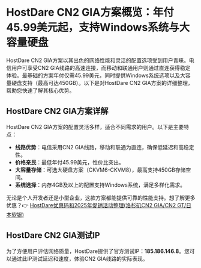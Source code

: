 # HostDare CN2 GIA方案概览：年付45.99美元起，支持Windows系统与大容量硬盘

HostDare CN2 GIA方案以其出色的网络性能和灵活的配置选项受到用户青睐。电信用户可享受CN2 GIA线路的高速连接，而移动和联通用户则通过直连获得稳定体验。最基础的方案年付仅需45.99美元，同时提供Windows系统选项以及大容量硬盘支持（最高可达450GB）。以下是对HostDare CN2 GIA方案的详细整理，帮助您快速了解其核心优势。

## HostDare CN2 GIA方案详解

HostDare CN2 GIA方案的配置灵活多样，适合不同需求的用户。以下是主要特点：

- **线路优势**：电信采用CN2 GIA线路，移动和联通为直连，确保低延迟和高稳定性。
- **价格亲民**：最低年付45.99美元，性价比突出。
- **大容量存储**：可选大硬盘方案（CKVM6-CKVM8），最高支持450GB存储空间。
- **系统选择**：内存4GB及以上的配置支持Windows系统，满足多样化需求。

无论是个人开发者还是小型企业，这款方案都能提供可靠的性能支持。想了解更多优惠？👉 [HostDare优惠码和2025年促销活动整理(洛杉矶CN2 GIA/CN2 GT/日本软银)](https://bit.ly/hostdare)

## HostDare CN2 GIA测试IP

为了方便用户评估网络质量，HostDare提供了官方测试IP：**185.186.146.8**。您可以通过此IP测试延迟和速度，体验CN2 GIA线路的实际表现。